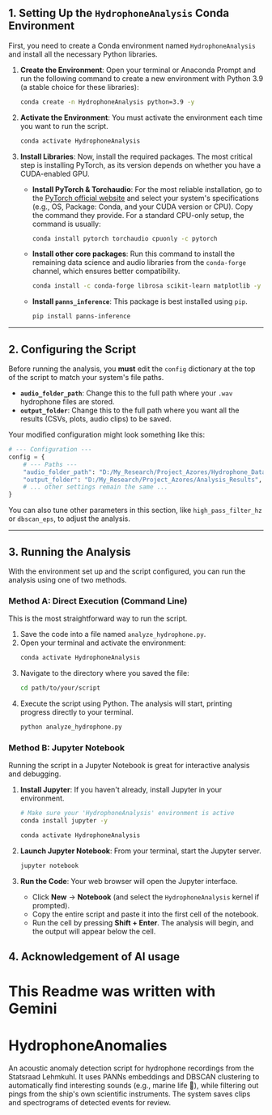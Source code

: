 
## 1\. Setting Up the `HydrophoneAnalysis` Conda Environment

First, you need to create a Conda environment named `HydrophoneAnalysis` and install all the necessary Python libraries.

1.  **Create the Environment**: Open your terminal or Anaconda Prompt and run the following command to create a new environment with Python 3.9 (a stable choice for these libraries):

    ```bash
    conda create -n HydrophoneAnalysis python=3.9 -y
    ```

2.  **Activate the Environment**: You must activate the environment each time you want to run the script.

    ```bash
    conda activate HydrophoneAnalysis
    ```

3.  **Install Libraries**: Now, install the required packages. The most critical step is installing PyTorch, as its version depends on whether you have a CUDA-enabled GPU.

      * **Install PyTorch & Torchaudio**: For the most reliable installation, go to the [PyTorch official website](https://pytorch.org/get-started/locally/) and select your system's specifications (e.g., OS, Package: Conda, and your CUDA version or CPU). Copy the command they provide. For a standard CPU-only setup, the command is usually:
        ```bash
        conda install pytorch torchaudio cpuonly -c pytorch
        ```
      * **Install other core packages**: Run this command to install the remaining data science and audio libraries from the `conda-forge` channel, which ensures better compatibility.
        ```bash
        conda install -c conda-forge librosa scikit-learn matplotlib -y
        ```
      * **Install `panns_inference`**: This package is best installed using `pip`.
        ```bash
        pip install panns-inference
        ```

-----

## 2\. Configuring the Script

Before running the analysis, you **must** edit the `config` dictionary at the top of the script to match your system's file paths.

  * **`audio_folder_path`**: Change this to the full path where your `.wav` hydrophone files are stored.
  * **`output_folder`**: Change this to the full path where you want all the results (CSVs, plots, audio clips) to be saved.

Your modified configuration might look something like this:

```python
# --- Configuration ---
config = {
    # --- Paths ---
    "audio_folder_path": "D:/My_Research/Project_Azores/Hydrophone_Data",
    "output_folder": "D:/My_Research/Project_Azores/Analysis_Results",
    # ... other settings remain the same ...
}
```

You can also tune other parameters in this section, like `high_pass_filter_hz` or `dbscan_eps`, to adjust the analysis.

-----

## 3\. Running the Analysis

With the environment set up and the script configured, you can run the analysis using one of two methods.

### Method A: Direct Execution (Command Line)

This is the most straightforward way to run the script.

1.  Save the code into a file named `analyze_hydrophone.py`.
2.  Open your terminal and activate the environment:
    ```bash
    conda activate HydrophoneAnalysis
    ```
3.  Navigate to the directory where you saved the file:
    ```bash
    cd path/to/your/script
    ```
4.  Execute the script using Python. The analysis will start, printing progress directly to your terminal.
    ```bash
    python analyze_hydrophone.py
    ```

### Method B: Jupyter Notebook

Running the script in a Jupyter Notebook is great for interactive analysis and debugging.

1.  **Install Jupyter**: If you haven't already, install Jupyter in your environment.
    ```bash
    # Make sure your 'HydrophoneAnalysis' environment is active
    conda install jupyter -y
    ```

    ```bash
    conda activate HydrophoneAnalysis
    ```
2.  **Launch Jupyter Notebook**: From your terminal, start the Jupyter server.
    ```bash
    jupyter notebook
    ```
3.  **Run the Code**: Your web browser will open the Jupyter interface.
      * Click **New** -\> **Notebook** (and select the `HydrophoneAnalysis` kernel if prompted).
      * Copy the entire script and paste it into the first cell of the notebook.
      * Run the cell by pressing **Shift + Enter**. The analysis will begin, and the output will appear below the cell.


## 4\. Acknowledgement of AI usage
This Readme was written with Gemini
=======
# HydrophoneAnomalies
An acoustic anomaly detection script for hydrophone recordings from the Statsraad Lehmkuhl. It uses PANNs embeddings and DBSCAN clustering to automatically find interesting sounds (e.g., marine life 🐋), while filtering out pings from the ship's own scientific instruments. The system saves clips and spectrograms of detected events for review.
